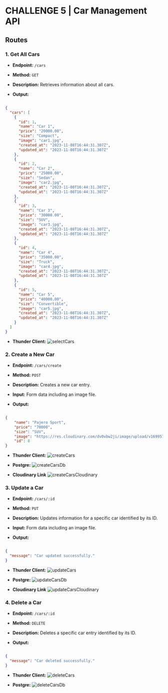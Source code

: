 # CHALLENGE 5 | Car Management API

## Routes

### 1. Get All Cars

- **Endpoint:**
  `/cars`
  
- **Method:**
  `GET`
  
- **Description:**
  Retrieves information about all cars.

- **Output:**

```json

{
  "cars": [
    {
      "id": 1,
      "name": "Car 1",
      "price": "20000.00",
      "size": "Compact",
      "image": "car1.jpg",
      "created_at": "2023-11-08T16:44:31.307Z",
      "updated_at": "2023-11-08T16:44:31.307Z"
    },
    {
      "id": 2,
      "name": "Car 2",
      "price": "25000.00",
      "size": "Sedan",
      "image": "car2.jpg",
      "created_at": "2023-11-08T16:44:31.307Z",
      "updated_at": "2023-11-08T16:44:31.307Z"
    },
    {
      "id": 3,
      "name": "Car 3",
      "price": "30000.00",
      "size": "SUV",
      "image": "car3.jpg",
      "created_at": "2023-11-08T16:44:31.307Z",
      "updated_at": "2023-11-08T16:44:31.307Z"
    },
    {
      "id": 4,
      "name": "Car 4",
      "price": "35000.00",
      "size": "Truck",
      "image": "car4.jpg",
      "created_at": "2023-11-08T16:44:31.307Z",
      "updated_at": "2023-11-08T16:44:31.307Z"
    },
    {
      "id": 5,
      "name": "Car 5",
      "price": "40000.00",
      "size": "Convertible",
      "image": "car5.jpg",
      "created_at": "2023-11-08T16:44:31.307Z",
      "updated_at": "2023-11-08T16:44:31.307Z"
    }
  ]
}

```

- **Thunder Client:**
![selectCars](https://github.com/naufalraihasa/Binar_Car_Rental_BCA_SYNRGY/assets/112618165/5e18620e-45e1-496e-8e6d-a5123801aeaf)



### 2. Create a New Car

- **Endpoint:**
  `/cars/create`
  
- **Method:**
  `POST`
- **Description:**
  Creates a new car entry.
  
- **Input:**
  Form data including an image file.

- **Output:**

```json

{
    "name": "Pajero Sport",
    "price": "70000",
    "size": "SUV",
    "image": "https://res.cloudinary.com/dv0vbw2ji/image/upload/v1699576082/owok8opkqhhhdabhzzgi.jpg",
    "id": 8
}

```

- **Thunder Client:**
![createCars](https://github.com/naufalraihasa/Binar_Car_Rental_BCA_SYNRGY/assets/112618165/9bbb6fa5-dc7f-47a2-be47-ca23be2d7586)

- **Postgre:**
![createCarsDb](https://github.com/naufalraihasa/Binar_Car_Rental_BCA_SYNRGY/assets/112618165/3a08f14f-d06f-4d38-ae91-22fd3f6ae77d)

- **Cloudinary Link**
![createCarsCloudinary](https://github.com/naufalraihasa/Binar_Car_Rental_BCA_SYNRGY/assets/112618165/8905b917-eb91-4d96-95b8-85c9f38bbf87)



### 3. Update a Car

- **Endpoint:** 
  `/cars/:id`

- **Method:** 
  `PUT`

- **Description:** 
  Updates information for a specific car identified by its ID.

- **Input:** 
  Form data including an image file.

- **Output:** 

```json

{
  "message": "Car updated successfully."
}

```

- **Thunder Client:**
![updateCars](https://github.com/naufalraihasa/Binar_Car_Rental_BCA_SYNRGY/assets/112618165/9cca1786-7628-4157-8c76-a3b21d57895b)

- **Postgre:**
![updateCarsDb](https://github.com/naufalraihasa/Binar_Car_Rental_BCA_SYNRGY/assets/112618165/e64e7901-e4ba-4907-b151-6116eb59b8a7)

- **Cloudinary Link**
![updateCarsCloudinary](https://github.com/naufalraihasa/Binar_Car_Rental_BCA_SYNRGY/assets/112618165/81f353ad-789e-4fdd-9077-c7c675e22c94)



### 4. Delete a Car

- **Endpoint:** 
  `/cars/:id`

- **Method:** 
  `DELETE`

- **Description:** 
  Deletes a specific car entry identified by its ID.

- **Output:** 

```json

{
  "message": "Car deleted successfully."
}

```

- **Thunder Client:**
![deleteCars](https://github.com/naufalraihasa/Binar_Car_Rental_BCA_SYNRGY/assets/112618165/54bcb19e-d88e-415b-87f0-3ce4e91c388c)

- **Postgre:**
![deleteCarsDb](https://github.com/naufalraihasa/Binar_Car_Rental_BCA_SYNRGY/assets/112618165/a4b0845c-8756-4fd4-b503-d4ddad48497c)